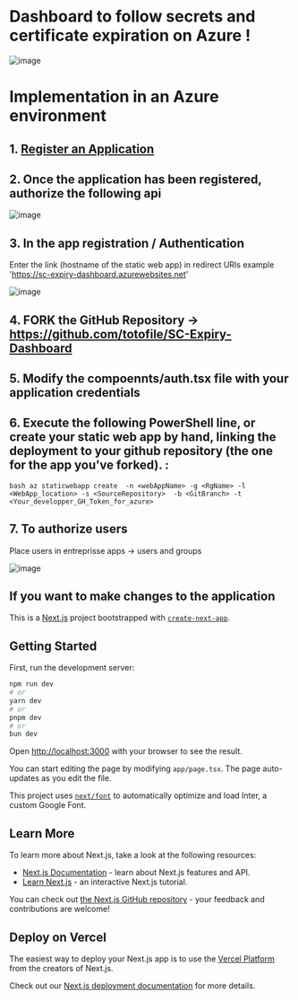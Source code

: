 # Dashboard to follow secrets and certificate expiration on Azure !
![image](https://github.com/user-attachments/assets/930a74b9-2ad3-430a-ba98-4b8deea215b0)

# Implementation in an Azure environment

## 1. [Register an Application](https://learn.microsoft.com/en-us/entra/identity-platform/quickstart-register-app)

## 2. Once the application has been registered, authorize the following api

![image](https://github.com/user-attachments/assets/8688a65a-87eb-478e-b9fd-5aaab084f548)

## 3. In the app registration / Authentication
Enter the link (hostname of the static web app) in redirect URIs example 'https://sc-expiry-dashboard.azurewebsites.net'

![image](https://github.com/user-attachments/assets/dedf2a95-06c8-47af-a7eb-cc735621b3e8)


## 4.  FORK the GitHub Repository -> https://github.com/totofile/SC-Expiry-Dashboard


## 5. Modify the compoennts/auth.tsx file with your application credentials 


## 6. Execute the following PowerShell line, or create your static web app by hand, linking the deployment to your github repository (the one for the app you've forked). : 
```bash az staticwebapp create  -n <webAppName> -g <RgName> -l <WebApp_location> -s <SourceRepository>  -b <GitBranch> -t <Your_developper_GH_Token_for_azure> ```

## 7. To authorize users
Place users in entreprisse apps -> users and groups

![image](https://github.com/user-attachments/assets/f0146dca-3910-4245-bb8e-253b3ddb4461)


## If you want to make changes to the application  

This is a [Next.js](https://nextjs.org/) project bootstrapped with [`create-next-app`](https://github.com/vercel/next.js/tree/canary/packages/create-next-app).

## Getting Started

First, run the development server:

```bash
npm run dev
# or
yarn dev
# or
pnpm dev
# or
bun dev
```

Open [http://localhost:3000](http://localhost:3000) with your browser to see the result.

You can start editing the page by modifying `app/page.tsx`. The page auto-updates as you edit the file.

This project uses [`next/font`](https://nextjs.org/docs/basic-features/font-optimization) to automatically optimize and load Inter, a custom Google Font.

## Learn More

To learn more about Next.js, take a look at the following resources:

- [Next.js Documentation](https://nextjs.org/docs) - learn about Next.js features and API.
- [Learn Next.js](https://nextjs.org/learn) - an interactive Next.js tutorial.

You can check out [the Next.js GitHub repository](https://github.com/vercel/next.js/) - your feedback and contributions are welcome!

## Deploy on Vercel

The easiest way to deploy your Next.js app is to use the [Vercel Platform](https://vercel.com/new?utm_medium=default-template&filter=next.js&utm_source=create-next-app&utm_campaign=create-next-app-readme) from the creators of Next.js.

Check out our [Next.js deployment documentation](https://nextjs.org/docs/deployment) for more details.
